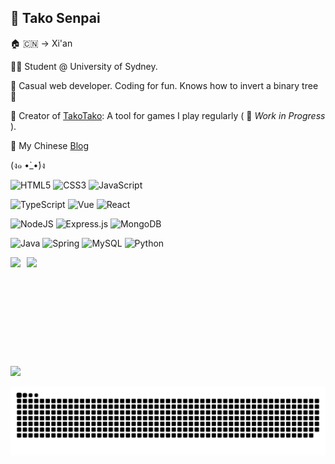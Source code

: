 ## 🐙 Tako Senpai

🏠 🇨🇳 -> Xi'an

🧑‍🎓 Student @ University of Sydney.

🌈 Casual web developer. Coding for fun. Knows how to invert a binary tree 🌳

<!-- <img align="right" src="https://count.getloli.com/get/@takosenpai2687?theme=moebooru"> -->

🐙 Creator of [TakoTako](https://tako-tako.netlify.app/): A tool for games I play regularly ( 🚧 _Work in Progress_ ).

📓 My Chinese [Blog](https://takosenpai2687.github.io/)

(ง๑ •̀_•́)ง

![HTML5](https://img.shields.io/badge/html5-%23E34F26.svg?style=for-the-badge&logo=html5&logoColor=white)
![CSS3](https://img.shields.io/badge/css3-%231572B6.svg?style=for-the-badge&logo=css3&logoColor=white)
![JavaScript](https://img.shields.io/badge/javascript-%23323330.svg?style=for-the-badge&logo=javascript&logoColor=%23F7DF1E)

![TypeScript](https://img.shields.io/badge/typescript-%23007ACC.svg?style=for-the-badge&logo=typescript&logoColor=white)
![Vue](https://img.shields.io/badge/Vue.js-35495E?style=for-the-badge&logo=vuedotjs&logoColor=white)
![React](https://img.shields.io/badge/react-%2320232a.svg?style=for-the-badge&logo=react&logoColor=%2361DAFB)

![NodeJS](https://img.shields.io/badge/node.js-6DA55F?style=for-the-badge&logo=node.js&logoColor=white)
![Express.js](https://img.shields.io/badge/express.js-%23404d59.svg?style=for-the-badge&logo=express&logoColor=%2361DAFB)
![MongoDB](https://img.shields.io/badge/MongoDB-%234ea94b.svg?style=for-the-badge&logo=mongodb&logoColor=white)

![Java](https://img.shields.io/badge/java-%23ED8B00.svg?style=for-the-badge&logo=openjdk&logoColor=white)
![Spring](https://img.shields.io/badge/spring-%236DB33F.svg?style=for-the-badge&logo=spring&logoColor=white)
![MySQL](https://img.shields.io/badge/mysql-%2300f.svg?style=for-the-badge&logo=mysql&logoColor=white)
![Python](https://img.shields.io/badge/python-3670A0?style=for-the-badge&logo=python&logoColor=ffdd54)

<div style="display: flex; flex-wrap: wrap; gap: .6rem; justify-content: flex-start; align-items: center;">
    <img style="height: 10rem;" src="https://github-readme-streak-stats.herokuapp.com/?user=takosenpai2687&theme=default&hide_border=true&ring=FF9800">
    <img style="height: 10rem;" src="https://github-readme-stats.vercel.app/api?username=takosenpai2687&theme=github&hide_border=true&include_all_commits=true&count_private=true&ring_color=FF9800">
</div>

![](https://komarev.com/ghpvc/?username=takosenpai2687)

<picture>
  <source media="(prefers-color-scheme: dark)" srcset="https://raw.githubusercontent.com/takosenpai2687/takosenpai2687/504de498fcce1d1a250aa0e510e612c79542e545/github-contribution-grid-snake-dark.svg" />
  <source media="(prefers-color-scheme: light)" srcset="https://raw.githubusercontent.com/takosenpai2687/takosenpai2687/504de498fcce1d1a250aa0e510e612c79542e545/github-contribution-grid-snake.svg" />
  <img alt="github-snake" src="https://raw.githubusercontent.com/takosenpai2687/takosenpai2687/504de498fcce1d1a250aa0e510e612c79542e545/github-contribution-grid-snake.svg" />
  
</picture>